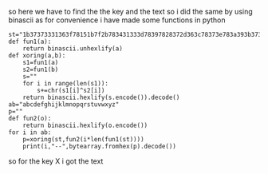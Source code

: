 so here we have to find the the key and the text 
so i did the same by using binascii
as for convenience i have made some functions in python
``` import binascii
st="1b37373331363f78151b7f2b783431333d78397828372d363c78373e783a393b3736"
def fun1(a):
	return binascii.unhexlify(a)
def xoring(a,b):
	s1=fun1(a)
	s2=fun1(b)
	s=""
	for i in range(len(s1)):
		s+=chr(s1[i]^s2[i])
	return binascii.hexlify(s.encode()).decode()
ab="abcdefghijklmnopqrstuvwxyz"
p=""
def fun2(o):
	return binascii.hexlify(o.encode())
for i in ab:
	p=xoring(st,fun2(i*len(fun1(st))))
	print(i,"--",bytearray.fromhex(p).decode())
```
so for the key X i got the text
